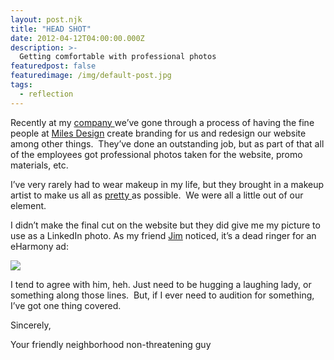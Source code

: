 ```yaml
---
layout: post.njk
title: "HEAD SHOT"
date: 2012-04-12T04:00:00.000Z
description: >-
  Getting comfortable with professional photos
featuredpost: false
featuredimage: /img/default-post.jpg
tags:
  - reflection
---
```


Recently at my [company ][1]we’ve gone through a process of having the fine people at [Miles Design][2] create branding for us and redesign our website among other things.  They’ve done an outstanding job, but as part of that all of the employees got professional photos taken for the website, promo materials, etc.

[1]: http://smarterremarketer.com
[2]: http://www.milesdesign.com/

I’ve very rarely had to wear makeup in my life, but they brought in a makeup artist to make us all as [pretty ][3]as possible.  We were all a little out of our element.

[3]: http://www.youtube.com/watch?v=G8EcBQzkPrs

I didn’t make the final cut on the website but they did give me my picture to use as a LinkedIn photo. As my friend [Jim][4] noticed, it’s a dead ringer for an eHarmony ad:

[4]: https://twitter.com/#!/jim_brown

![][6]

I tend to agree with him, heh. Just need to be hugging a laughing lady, or something along those lines.  But, if I ever need to audition for something, I’ve got one thing covered.

[6]: /img/smarter-headshot.jpg

Sincerely,

Your friendly neighborhood non-threatening guy
